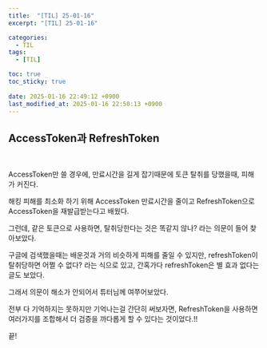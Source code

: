 ```yaml
---
title:  "[TIL] 25-01-16"
excerpt: "[TIL] 25-01-16"

categories:
  - TIL
tags:
  - [TIL]

toc: true
toc_sticky: true
 
date: 2025-01-16 22:49:12 +0900
last_modified_at: 2025-01-16 22:50:13 +0900
---
```


## AccessToken과 RefreshToken

<br>

AccessToken만 쓸 경우에, 만료시간을 길게 잡기때문에 토큰 탈취를 당했을때, 피해가 커진다.

해킹 피해를 최소화 하기 위해 AccessToken 만료시간을 줄이고 RefreshToken으로 AccessToken을 재발급받는다고 배웠다.

그런데, 같은 토큰으로 사용하면, 탈취당한다는 것은 똑같지 않나? 라는 의문이 들어 찾아보았다.

구글에 검색했을때는 배운것과 거의 비슷하게 피해를 줄일 수 있지만, refreshToken이 탈취당하면 어쩔 수 없다? 라는 식으로 있고, 간혹가다 refreshToken은 별 효과 없다는 글도 보았다.

그래서 의문이 해소가 안되어서 튜터님께 여쭈어보았다.

전부 다 기억하지는 못하지만 기억나는걸 간단히 써보자면, RefreshToken을 사용하면 여러가지를 조합해서 더 검증을 까다롭게 할 수 있다는 것이었다.!!

끝!